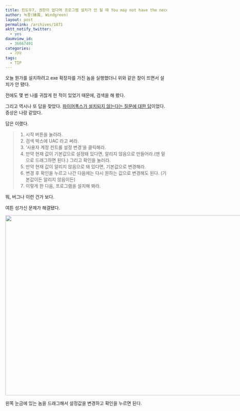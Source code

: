 ```yaml
---
title: 윈도우7, 권한이 없다며 프로그램 설치가 안 될 때 You may not have the necessary permissions to use all the features of the program you are about to run.
author: 녹풍(綠風, Windgreen)
layout: post
permalink: /archives/1871
aktt_notify_twitter:
  - yes
daumview_id:
  - 36667491
categories:
  - 기타
tags:
  - TIP
---
```

오늘 뭔가를 설치하려고 exe 확장자를 가진 놈을 실행했더니 위와 같은 창이 뜨면서 설치가 안 됐다.

전에도 몇 번 나를 귀찮게 한 적이 있었기 때문에, 검색을 해 봤다.

그리고 역시나 또 답을 찾았다. [파이어폭스가 설치되지 않는다는 질문에 대한 답][1]이었다. 증상은 나랑 같았다.

답은 이랬다.

> 1.  시작 버튼을 눌러라.
> 2.  검색 박스에 UAC 라고 써라.
> 3.  &#8216;사용자 계정 컨트롤 설정 변경&#8217;을 클릭해라.
> 4.  만약 현재 값이 기본값으로 설정돼 있다면, 알리지 않음으로 만들어라.(맨 밑으로 드래그하면 된다.) 그리고 확인을 눌러라.
> 5.  만약 현재 값이 알리지 않음으로 돼 있다면, 기본값으로 변경해라.
> 6.  변경 후 확인을 누르고 나간 다음에는 다시 원하는 값으로 변경해도 된다. (기본값이든 알리지 않음이든)
> 7.  이렇게 한 다음, 프로그램을 설치해 봐라.

뭐, 버그나 이런 건가 보다.

여튼 성가신 문제가 해결됐다.

<div style="width: 770px" class="wp-caption aligncenter">
  <img src="https://dl.dropbox.com/u/15546257/blog/mytory/window-user-account-control.jpg" alt="" width="760" height="560" /><p class="wp-caption-text">
    왼쪽 눈금에 있는 놈을 드래그해서 설정값을 변경하고 확인을 누르면 된다.
  </p>
</div>

 [1]: http://www.fixkb.com/2010/10/you-may-not-have-necessary-permissions.html